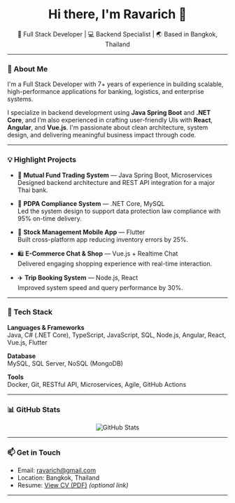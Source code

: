 <h1 align="center">Hi there, I'm Ravarich 👋</h1>

<p align="center">
  🔧 Full Stack Developer | 💻 Backend Specialist | 🌏 Based in Bangkok, Thailand  
</p>

---

### 🚀 About Me

I'm a Full Stack Developer with 7+ years of experience in building scalable, high-performance applications for banking, logistics, and enterprise systems.

I specialize in backend development using **Java Spring Boot** and **.NET Core**, and I’m also experienced in crafting user-friendly UIs with **React**, **Angular**, and **Vue.js**. I'm passionate about clean architecture, system design, and delivering meaningful business impact through code.

---

### 💡 Highlight Projects

- 🏦 **Mutual Fund Trading System** — Java Spring Boot, Microservices  
  Designed backend architecture and REST API integration for a major Thai bank.

- 🔐 **PDPA Compliance System** — .NET Core, MySQL  
  Led the system design to support data protection law compliance with 95% on-time delivery.

- 📱 **Stock Management Mobile App** — Flutter  
  Built cross-platform app reducing inventory errors by 25%.

- 🛍️ **E-Commerce Chat & Shop** — Vue.js + Realtime Chat  
  Delivered engaging shopping experience with real-time interaction.

- ✈️ **Trip Booking System** — Node.js, React  
  Improved system speed and query performance by 30%.

---

### 🧰 Tech Stack

**Languages & Frameworks**  
Java, C# (.NET Core), TypeScript, JavaScript, SQL, Node.js, Angular, React, Vue.js, Flutter

**Database**  
MySQL, SQL Server, NoSQL (MongoDB)

**Tools**  
Docker, Git, RESTful API, Microservices, Agile, GitHub Actions

---

### 📊 GitHub Stats

<p align="center">
  <img src="https://github-readme-stats.vercel.app/api?username=ravarich&show_icons=true&theme=radical" alt="GitHub Stats" />
</p>

---

### 📫 Get in Touch

- Email: [ravarich@gmail.com](mailto:ravarich@gmail.com)
- Location: Bangkok, Thailand  
- Resume: [View CV (PDF)](https://github.com/ravarich/ravarich/raw/main/Ravarich_Clongcot_CV.pdf) _(optional link)_

---
